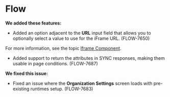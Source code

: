 # Flow 

<head>
  <meta name="guidename" content="Release Notes"/>
  <meta name="context" content="GUID-8855a3be-bc5c-4e72-a07e-bd469b4a553b"/>
</head>

**We added these features:**

- Added an option adjacent to the **URL** input field that allows you to optionally select a value to use for the iFrame URL. (FLOW-7650)

For more information, see the topic [Iframe Component](/docs/Atomsphere/Flow/topics/flo-page-component-iFrame.md).

- Added support to return the attributes in SYNC responses, making them usable in page conditions. (FLOW-7687)


**We fixed this issue:**

- Fixed an issue where the **Organization Settings** screen loads with pre-existing runtimes setup. (FLOW-7683)
